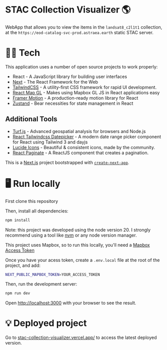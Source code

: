 # STAC Collection Visualizer 🌎

WebApp that allows you to view the items in the `landsat8_c2l1t1` collection, at the `https://eod-catalog-svc-prod.astraea.earth` static STAC server.

# 🧑‍💻 Tech

This application uses a number of open source projects to work properly:

- React - A JavaScript library for building user interfaces 
- [Next](https://nextjs.org/) - The React Framework for the Web
- [TailwindCSS](https://tailwindcss.com/) - A utility-first CSS framework for rapid UI development.
- [React Map GL](https://visgl.github.io/react-map-gl/) - Makes using Mapbox GL JS in React applications easy
- [Framer Motion](https://www.framer.com/motion/) - A production-ready motion library for React
- [Zustand](https://zustand-demo.pmnd.rs/) - Bear necessities for state management in React

## Additional Tools
- [Turf.js](https://turfjs.org/) - Advanced geospatial analysis for browsers and Node.js
- [React Tailwindcss Datepicker](https://react-tailwindcss-datepicker.vercel.app/) - A modern date range picker component for React using Tailwind 3 and dayjs
- [Lucide Icons](https://lucide.dev/) - Beautiful & consistent icons, made by the community.
- [React Paginate](https://github.com/AdeleD/react-paginate) - A ReactJS component that creates a pagination.

This is a [Next.js](https://nextjs.org/) project bootstrapped with [`create-next-app`](https://github.com/vercel/next.js/tree/canary/packages/create-next-app).   

# 🖥️ Run locally
First clone this repository

Then, install all dependencies:

```bash
npm install
```

Note: this project was developed using the node version 20. I strongly recommend using a tool like [nvm](https://github.com/nvm-sh/nvm) or any node version manager.


This project uses Mapbox, so to run this locally, you'll need a [Mapbox Access Token](https://docs.mapbox.com/help/getting-started/access-tokens/)

Once you have your acess token, create a `.env.local` file at the root of the project, and add:

```bash
NEXT_PUBLIC_MAPBOX_TOKEN=YOUR_ACCESS_TOKEN
```

Then, run the development server:

```bash
npm run dev
```

Open [http://localhost:3000](http://localhost:3000) with your browser to see the result.


# 💡 Deployed project

Go to [stac-collection-visualizer.vercel.app/](https://stac-collection-visualizer.vercel.app/) to access the latest deployed version.

